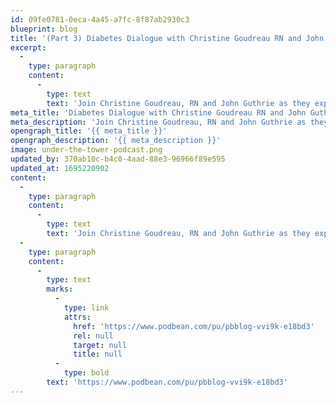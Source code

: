 ```yaml
---
id: 09fe0781-0eca-4a45-a7fc-8f87ab2930c3
blueprint: blog
title: '(Part 3) Diabetes Dialogue with Christine Goudreau RN and John Guthrie'
excerpt:
  -
    type: paragraph
    content:
      -
        type: text
        text: 'Join Christine Goudreau, RN and John Guthrie as they explain the role medication plays in managing diabetes.'
meta_title: 'Diabetes Dialogue with Christine Goudreau RN and John Guthrie pt 3'
meta_description: 'Join Christine Goudreau, RN and John Guthrie as they explain the role medication plays in managing diabetes.'
opengraph_title: '{{ meta_title }}'
opengraph_description: '{{ meta_description }}'
image: under-the-tower-podcast.png
updated_by: 370ab10c-b4c0-4aad-88e3-96966f89e595
updated_at: 1695220902
content:
  -
    type: paragraph
    content:
      -
        type: text
        text: 'Join Christine Goudreau, RN and John Guthrie as they explain the role medication plays in managing diabetes.'
  -
    type: paragraph
    content:
      -
        type: text
        marks:
          -
            type: link
            attrs:
              href: 'https://www.podbean.com/pu/pbblog-vvi9k-e18bd3'
              rel: null
              target: null
              title: null
          -
            type: bold
        text: 'https://www.podbean.com/pu/pbblog-vvi9k-e18bd3'
---
```

